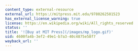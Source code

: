 ```yaml
---
content_type: external-resource
external_url: https://mitpress.mit.edu/9780262581523
has_external_license_warning: true
license: https://en.wikipedia.org/wiki/All_rights_reserved
status: ''
title: '![Buy at MIT Press](/images/mp_logo.gif)'
uid: 4600fa4b-3ef2-49e1-b7a3-40c4875e58f7
wayback_url: ''
---
```


